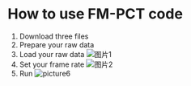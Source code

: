 # How to use FM-PCT code

1. Download three files
2. Prepare your raw data
3. Load your raw data
![图片1](https://github.com/Pengfei0705/FM_PCT_code/assets/147443701/d039890b-7cff-46ec-8d99-a187170fab48)
4. Set your frame rate
![图片2](https://github.com/Pengfei0705/FM_PCT_code/assets/147443701/dd0f5048-ed68-4d80-aad7-07cfe5aee517)
5. Run
![picture6](https://github.com/Pengfei0705/FM_PCT_code/assets/147443701/6b0355cc-4e4f-416d-9a94-aadd4a7fbd93)
